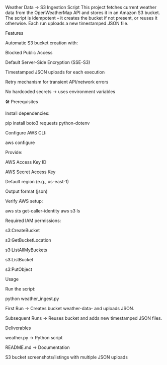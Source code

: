 Weather Data → S3 Ingestion Script
This project fetches current weather data from the OpenWeatherMap API and stores it in an Amazon S3 bucket. The script is idempotent – it creates the bucket if not present, or reuses it otherwise. Each run uploads a new timestamped JSON file.

 Features

Automatic S3 bucket creation with:

Blocked Public Access

Default Server-Side Encryption (SSE-S3)

Timestamped JSON uploads for each execution

Retry mechanism for transient API/network errors

No hardcoded secrets → uses environment variables

🛠️ Prerequisites

Install dependencies:

pip install boto3 requests python-dotenv


Configure AWS CLI:

aws configure


Provide:

AWS Access Key ID

AWS Secret Access Key

Default region (e.g., us-east-1)

Output format (json)

Verify AWS setup:

aws sts get-caller-identity
aws s3 ls


Required IAM permissions:

s3:CreateBucket

s3:GetBucketLocation

s3:ListAllMyBuckets

s3:ListBucket

s3:PutObject

 Usage

Run the script:

python weather_ingest.py


First Run → Creates bucket weather-data-<yourname> and uploads JSON.

Subsequent Runs → Reuses bucket and adds new timestamped JSON files.

Deliverables

weather.py → Python script

README.md → Documentation

S3 bucket screenshots/listings with multiple JSON uploads

